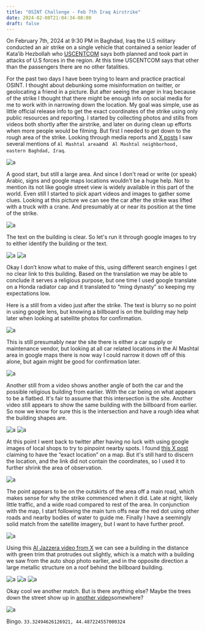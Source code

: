 ```yaml
---
title: "OSINT Challenge - Feb 7th Iraq Airstrike"
date: 2024-02-08T21:04:34-08:00
draft: false
---
```



On February 7th, 2024 at 9:30 PM in Baghdad, Iraq the U.S military conducted an air strike on a single vehicle that contained a senior leader of Kata’ib Hezbollah who [USCENTCOM](https://www.centcom.mil/MEDIA/PRESS-RELEASES/Press-Release-View/Article/3669808/uscentcom-conducts-strike-killing-kataib-hezbollah-senior-leader/) says both planned and took part in attacks of U.S forces in the region. At this time USCENTCOM says that other than the passengers there are no other fatalities. 

For the past two days I have been trying to learn and practice practical OSINT. I thought about debunking some misinformation on twitter, or geolocating a friend in a picture. But after seeing the anger in Iraq because of the strike I thought that there might be enough info on social media for me to work with in narrowing down the location. My goal was simple, use as little official release info to get the exact coordinates of the strike using only public resources and reporting. I started by collecting photos and stills from videos both shortly after the airstrike, and later on during clean up efforts when more people would be filming. But first I needed to get down to the rough area of the strike. Looking through media reports and [X posts](https://twitter.com/i/status/1755301942501195958) I saw several mentions of `Al Mashtal area`and ` Al Mashtal neighborhood, eastern Baghdad, Iraq`. 

![a](/images/osint-chal/outline.png#center)


A good start, but still a large area. And since I don't read or write (or speak) Arabic, signs and google maps locations wouldn't be a huge help. Not to mention its not like google street view is widely available in this part of the world. Even still I started to pick apart videos and images to gather some clues. Looking at this picture we can see the car after the strike was lifted with a truck with a crane. And presumably at or near its position at the time of the strike.

![a](/images/osint-chal/first-image.png#center)

The text on the building is clear. So let's run it through google images to try to either identify the building or the text.

![a](/images/osint-chal/first-image-text-1.png#center)
![a](/images/osint-chal/first-image-text-2.png#center)

Okay I don’t know what to make of this, using different search engines I get no clear link to this building. Based on the translation we may be able to conclude it serves a religious purpose, but one time I used google translate on a Honda radiator cap and it translated to “ming dynasty” so keeping my expectations low. 

Here is a still from a video just after the strike. The text is blurry so no point in using google lens, but knowing a billboard is on the building may help later when looking at satellite photos for confirmation.

![a](/images/osint-chal/bill_board_first.png#center)

This is still presumably near the site there is either a car supply or maintenance vendor, but looking at all car related locations in the Al Mashtal area in google maps there is now way I could narrow it down off of this alone, but again might be good for confirmation later. 

![a](/images/osint-chal/auto.png#center)

Another still from a video shows another angle of both the car and the possible religious building from earlier. With the car being on what appears to be a flatbed. It's fair to assume that this intersection is the site. Another video still appears to show the same building with the billboard from earlier. So now we know for sure this is the intersection and have a rough idea what the building shapes are. 

![a](/images/osint-chal/both.png#center)
![a](/images/osint-chal/layout.png#center)

At this point I went back to twitter after having no luck with using google images of local shops to try to pinpoint nearby spots. I found [this X post](https://twitter.com/anadoluagency/status/1755567150742340020) claiming to have the “exact location” on a map. But it's still hard to discern the location, and the link did not contain the coordinates, so I used it to further shrink the area of observation.

![a](/images/osint-chal/exact-location.png#center)

The point appears to be on the outskirts of the area off a main road, which makes sense for why the strike commenced when it did. Late at night, likely little traffic, and a wide road compared to rest of the area. In conjunction with the map, I start following the main turn offs near the red dot using other roads and nearby bodies of water to guide me. Finally I have a seemingly solid match from the satellite imagery, but I want to have further proof.

![a](/images/osint-chal/building-match.png#center)

Using this [Al Jazzera video from X](https://twitter.com/AJEnglish/status/1755508927876514102) we can see a building in the distance with green trim that protrudes out slightly, which is a match with a building we saw from the auto shop photo earlier, and in the opposite direction a large metallic structure on a roof behind the billboard building.

![a](/images/osint-chal/aj-green-building.png#center)
![a](/images/osint-chal/aj-metal-structure.png#center)
![a](/images/osint-chal/all-three.png#center)

Okay cool we another match. But is there anything else? Maybe the trees down the street show up in [another video](https://twitter.com/i/status/1755310845368897622)somewhere? 

![a](/images/osint-chal/tree-crop.png#center)

Bingo. `33.32494626126921, 44.487224557000324`
